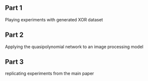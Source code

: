 
## Part 1
Playing experiments with generated XOR dataset


## Part 2
Applying the quasipolynomial network to an image processing model


## Part 3
replicating experiments from the main paper